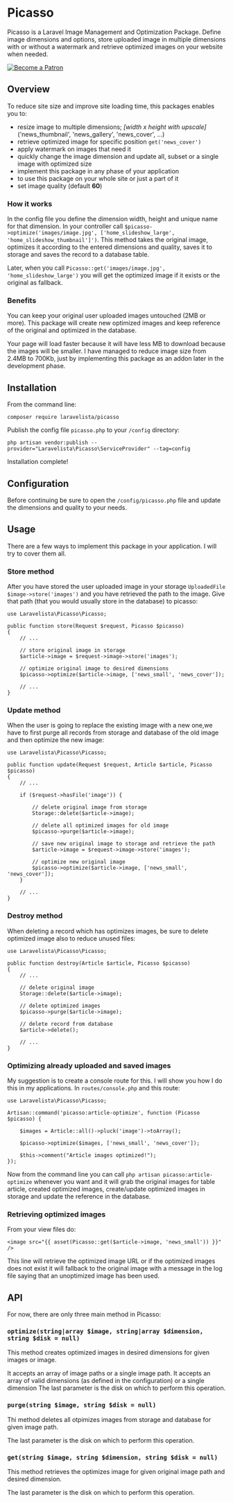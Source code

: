 # Picasso

Picasso is a Laravel Image Management and Optimization Package. Define image dimensions and options, store uploaded image in multiple dimensions with or without a watermark and retrieve optimized images on your website when needed.

[![Become a Patron](https://img.shields.io/badge/Becoma%20a-Patron-f96854.svg?style=for-the-badge)](https://www.patreon.com/shockmario)

## Overview

To reduce site size and improve site loading time, this packages enables you to:

- resize image to multiple dimensions; _[width x height with upscale]_ ('news_thumbnail', 'news_gallery', 'news_cover', ...)
- retrieve optimized image for specific position `get('news_cover')`
- apply watermark on images that need it
- quickly change the image dimension and update all, subset or a single image with optimized size
- implement this package in any phase of your application
- to use this package on your whole site or just a part of it
- set image quality (default **60**)

### How it works

In the config file you define the dimension width, height and unique name for that dimension. In your controller call `$picasso->optimize('images/image.jpg', ['home_slideshow_large', 'home_slideshow_thumbnail']')`. This method takes the original image, optimizes it according to the entered dimensions and quality, saves it to storage and saves the record to a database table.

Later, when you call `Picasso::get('images/image.jpg', 'home_slideshow_large')` you will get the optimized image if it exists or the original as fallback.

### Benefits

You can keep your original user uploaded images untouched (2MB or more). This package will create new optimized images and keep reference of the original and optimized in the database.

Your page will load faster because it will have less MB to download because the images will be smaller. I have managed to reduce image size from 2.4MB to 700Kb, just by implementing this package as an addon later in the development phase.

## Installation

From the command line:

```
composer require laravelista/picasso
```

Publish the config file `picasso.php` to your `/config` directory:

```
php artisan vendor:publish --provider="Laravelista\Picasso\ServiceProvider" --tag=config
```

Installation complete!

## Configuration

Before continuing be sure to open the `/config/picasso.php` file and update the dimensions and quality to your needs.

## Usage

There are a few ways to implement this package in your application. I will try to cover them all.

### Store method

After you have stored the user uploaded image in your storage `UploadedFile $image->store('images')` and you have retrieved the path to the image. Give that path (that you would usually store in the database) to picasso:

```
use Laravelista\Picasso\Picasso;

public function store(Request $request, Picasso $picasso)
{
    // ...

    // store original image in storage
    $article->image = $request->image->store('images');

    // optimize original image to desired dimensions
    $picasso->optimize($article->image, ['news_small', 'news_cover']);

    // ...
}
```

### Update method

When the user is going to replace the existing image with a new one,we have to first purge all records from storage and database of the old image and then optimize the new image:

```
use Laravelista\Picasso\Picasso;

public function update(Request $request, Article $article, Picasso $picasso)
{
    // ...

    if ($request->hasFile('image')) {

        // delete original image from storage
        Storage::delete($article->image);

        // delete all optimized images for old image
        $picasso->purge($article->image);

        // save new original image to storage and retrieve the path
        $article->image = $request->image->store('images');

        // optimize new original image
        $picasso->optimize($article->image, ['news_small', 'news_cover']);
    }

    // ...
}
```

### Destroy method

When deleting a record which has optimizes images, be sure to delete optimized image also to reduce unused files:

```
use Laravelista\Picasso\Picasso;

public function destroy(Article $article, Picasso $picasso)
{
    // ...

    // delete original image
    Storage::delete($article->image);

    // delete optimized images
    $picasso->purge($article->image);

    // delete record from database
    $article->delete();

    // ...
}
```

### Optimizing already uploaded and saved images

My suggestion is to create a console route for this. I will show you how I do this in my applications. In `routes/console.php` and this route:

```
use Laravelista\Picasso\Picasso;

Artisan::command('picasso:article-optimize', function (Picasso $picasso) {

    $images = Article::all()->pluck('image')->toArray();

    $picasso->optimize($images, ['news_small', 'news_cover']);

    $this->comment("Article images optimized!");
});
```

Now from the command line you can call `php artisan picasso:article-optimize` whenever you want and it will grab the original images for table article, created optimized images, create/update optimized images in storage and update the reference in the database.

### Retrieving optimized images

From your view files do:

```
<image src="{{ asset(Picasso::get($article->image, 'news_small')) }}" />
```

This line will retrieve the optimized image URL or if the optimized images does not exist it will fallback to the original image with a message in the log file saying that an unoptimized image has been used.

## API

For now, there are only three main method in Picasso:

### `optimize(string|array $image, string|array $dimension, string $disk = null)`

This method creates optimized images in desired dimensions for given images or image.

It accepts an array of image paths or a single image path.
It accepts an array of valid dimensions (as defined in the configuration) or a single dimension
The last parameter is the disk on which to perform this operation.

### `purge(string $image, string $disk = null)`

Thi method deletes all otpimizes images from storage and database for given image path.

The last parameter is the disk on which to perform this operation.

### `get(string $image, string $dimension, string $disk = null)`

This method retrieves the optimizes image for given original image path and desired dimension.

The last parameter is the disk on which to perform this operation.